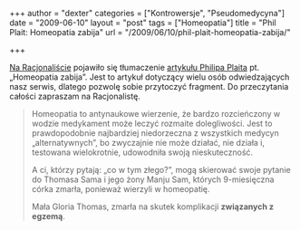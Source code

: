 +++
author = "dexter"
categories = ["Kontrowersje", "Pseudomedycyna"]
date = "2009-06-10"
layout = "post"
tags = ["Homeopatia"]
title = "Phil Plait: Homeopatia zabija"
url = "/2009/06/10/phil-plait-homeopatia-zabija/"

+++

[Na Racjonaliście][1] pojawiło się tłumaczenie [artykułu Philipa Plaita][2] pt. „Homeopatia zabija”. Jest to artykuł dotyczący wielu osób odwiedzających nasz serwis, dlatego pozwolę sobie przytoczyć fragment. Do przeczytania całości zapraszam na Racjonalistę.

<!--more-->

> Homeopatia to antynaukowe wierzenie, że bardzo rozcieńczony w wodzie medykament może leczyć rozmaite dolegliwości. Jest to prawdopodobnie najbardziej niedorzeczna z wszystkich medycyn „alternatywnych”, bo zwyczajnie nie może działać, nie działa i, testowana wielokrotnie, udowodniła swoją nieskuteczność.
> 
> A ci, którzy pytają: „co w tym złego?”, mogą skierować swoje pytanie do Thomasa Sama i jego żony Manju Sam, których 9-miesięczna córka zmarła, ponieważ wierzyli w homeopatię.
> 
> Mała Gloria Thomas, zmarła na skutek komplikacji **związanych z egzemą**.

 [1]: http://www.racjonalista.pl/kk.php/s,6589
 [2]: http://blogs.discovermagazine.com/badastronomy/2009/06/05/homeopathy-kills/